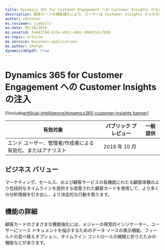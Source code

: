 ```yaml
---
title: Dynamics 365 for Customer Engagement への Customer Insights の注入
description: 顧客カードの機能強化により、ユーザーは Customer Insights からの分析情報をより簡単に利用できるようになります。
author: relnotes
ms.reviewer: jimholtz
ms.date: 05/10/2019
ms.assetid: 3a64278d-615e-e911-a96c-000d3a1c7bbb
ms.topic: article
ms.service: business-applications
ms.author: shefym
dynamics365pdf: true
---
```

# Dynamics 365 for Customer Engagement への Customer Insights の注入
[!include[artificial-intelligence/dynamics365-customer-insights banner](../includes/artificial-intelligence/dynamics365-customer-insights.md)]

| 有効対象    |  パブリック プレビュー | 一般提供 | 
| ---------- | ---------- |---------- |
|エンド ユーザー、管理者/作成者による有効化、またはアナリスト|2019 年 10 月| |


## ビジネス バリュー
<!-- bv start -->
マーケティング、セールス、および顧客サービスの各機能にわたる顧客体験のより包括的なタイムラインを提供する改善された顧客カードを使用して、より多くの分析情報を引き出し、より決定的な行動を取ります。

<!-- bv end -->



## 機能の詳細
<!--feature detail start -->
顧客カードのさまざまな機能強化には、メジャーの視覚的インジケーター、ユーザーにソース ドキュメントを指示するためのデータ ソースの表示機能、フィールドの並べ替えオプション、タイムライン コントロールの展開と折りたたみの機能などがあります。

<!--feature detail end -->










